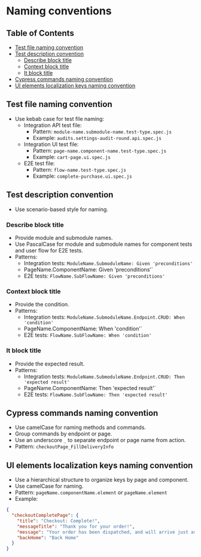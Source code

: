 # Naming conventions

## Table of Contents

- [Test file naming convention](#test-file-naming-convention)
- [Test description convention](#test-description-convention)
    - [Describe block title](#describe-block-title)
    - [Context block title](#context-block-title)
    - [It block title](#it-block-title)
- [Cypress commands naming convention](#cypress-commands-naming-convention)
- [UI elements localization keys naming convention](#ui-elements-localization-keys-naming-convention)

## Test file naming convention

- Use kebab case for test file naming:
    - Integration API test file:
        - Pattern: `module-name.submodule-name.test-type.spec.js`
        - Example: `audits.settings-audit-round.api.spec.js`
    - Integration UI test file:
        - Pattern: `page-name.component-name.test-type.spec.js`
        - Example: `cart-page.ui.spec.js`
    - E2E test file:
        - Pattern: `flow-name.test-type.spec.js`
        - Example: `complete-purchase.ui.spec.js`

## Test description convention

- Use scenario-based style for naming.

### Describe block title

- Provide module and submodule names.
- Use PascalCase for module and submodule names for component tests and user flow for E2E tests.
- Patterns:
    - Integration tests: `ModuleName.SubmoduleName: Given 'preconditions'`
    - PageName.ComponentName: Given 'preconditions'`
    - E2E tests: `FlowName.SubFlowName: Given 'preconditions'`

### Context block title

- Provide the condition.
- Patterns:
    - Integration tests: `ModuleName.SubmoduleName.Endpoint.CRUD: When 'condition'`
    - PageName.ComponentName: When 'condition'`
    - E2E tests: `FlowName.SubFlowName: When 'condition'`

### It block title

- Provide the expected result.
- Patterns:
    - Integration tests: `ModuleName.SubmoduleName.Endpoint.CRUD: Then 'expected result'`
    - PageName.ComponentName: Then 'expected result'`
    - E2E tests: `FlowName.SubFlowName: Then 'expected result'`

## Cypress commands naming convention

- Use camelCase for naming methods and commands.
- Group commands by endpoint or page.
- Use an underscore `_` to separate endpoint or page name from action.
- Pattern: `checkoutPage_FillDeliveryInfo`

## UI elements localization keys naming convention

- Use a hierarchical structure to organize keys by page and component.
- Use camelCase for naming.
- Pattern: `pageName.componentName.element` or `pageName.element`
- Example:

```json
{
  "checkoutCompletePage": {
    "title": "Checkout: Complete!",
    "messageTitle": "Thank you for your order!",
    "message": "Your order has been dispatched, and will arrive just as fast as the pony can get there!",
    "backHome": "Back Home"
  }
}
```